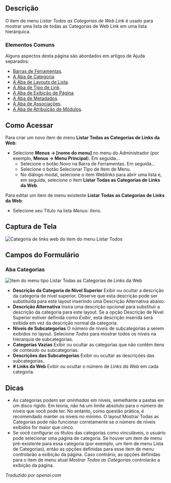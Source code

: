<!-- Filename: Help4.x:Menus_Menu_Item_Weblink_Categories  / Display title: Listar Todas as Categorias de Links da Web -->

## Descrição

O item de menu *Listar Todas as Categorias de Web Link* é usado para mostrar uma lista de todas as Categorias de Web Link em uma lista hierárquica.

### Elementos Comuns

Alguns aspectos desta página são abordados em artigos de Ajuda separados:

* [Barras de Ferramentas](jdocmanual?article=help/common-elements/toolbars).
* [A Aba de Categoria](jdocmanual?article=help/menu-items-common/menu-item-category).
* [A Aba de Layouts de Lista](jdocmanual?article=help/menu-items-common/menu-item-list-layouts).
* [A Aba de Tipo de Link](jdocmanual?article=help/menu-items-common/menu-item-link-type).
* [A Aba de Exibição de Página](jdocmanual?article=help/menu-items-common/menu-item-page-display).
* [A Aba de Metadados](jdocmanual?article=help/menu-items-common/menu-item-metadata).
* [A Aba de Associações](jdocmanual?article=help/common-elements/edit-associations).
* [A Aba de Atribuição de Módulos](jdocmanual?article=help/menu-items-common/menu-item-module-assignment).

## Como Acessar

Para criar um novo item de menu **Listar Todas as Categorias de Links da Web**:

- Selecione **Menus → \[nome do menu\]** no menu do Administrador
  (por exemplo, **Menus → Menu Principal**). Em seguida...
  - Selecione o botão Novo na Barra de Ferramentas. Em seguida...
  - Selecione o botão Selecionar Tipo de Item de Menu.
  - No diálogo modal, selecione o item Weblinks para abrir uma lista e, em seguida,
    selecione o item **Listar Todas as Categorias de Links da Web**.

Para editar um item de menu existente **Listar Todas as Categorias de Links da Web**:

- Selecione seu Título na lista *Menus: Itens*.

## Captura de Tela

![Categoria de links web do item do menu Listar Todos](../../../ptbr/images/menu-items/weblinks-list-all-web-link-categories-details-tab.png)

## Campos do Formulário

### Aba Categorias

![Item do menu tipo Listar Todas as Categorias de Links da Web](../../../ptbr/images/menu-items/weblinks-list-all-web-link-categories-categories-tab.png)

- **Descrição da Categoria de Nível Superior** Exibir ou ocultar a descrição da 
  categoria de nível superior. Observe que esta descrição pode ser substituída para este
  layout inserindo uma Descrição Alternativa abaixo.
- **Descrição Alternativa** Insira uma descrição opcional para
  substituir a descrição da categoria para este layout. Se a
  opção Descrição de Nível Superior estiver definida como *Exibir*, esta
  descrição inserida será exibida em vez da descrição normal da categoria.
- **Níveis de Subcategorias** O número de níveis de subcategorias a serem exibidos no
  layout. Selecione *Todos* para mostrar todos os níveis na hierarquia de subcategorias.
- **Categorias Vazias** Exibir ou ocultar as categorias que não contêm itens de conteúdo 
  ou subcategorias.
- **Descrições das Subcategorias** Exibir ou ocultar as descrições das subcategorias.
- **\# Links da Web** Exibir ou ocultar o número de *Links da Web* em cada categoria.

## Dicas

- As categorias podem ser *aninhadas* em níveis, semelhante a pastas em um 
  disco rígido. Em teoria, não há um limite absoluto para o número de níveis 
  que você pode ter. No entanto, como questão prática, é recomendado manter 
  os níveis no mínimo. O layout Mostrar Todas as Categorias pode não funcionar 
  corretamente se o número de níveis exibidos for maior que cinco.
- Se você configurar os títulos das categorias como vinculáveis, o usuário pode 
  selecionar uma página de categoria. Se houver um item de menu pré-existente 
  para essa categoria (por exemplo, um item de menu Lista de Categorias), então 
  as opções definidas para esse item de menu controlarão a exibição da página. 
  Caso contrário, as opções definidas para o item de menu atual *Mostrar Todas 
  as Categorias* controlarão a exibição da página.

*Traduzido por openai.com*

